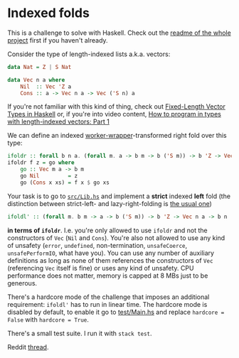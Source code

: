 # Indexed folds

This is a challenge to solve with Haskell. Check out the [readme of the whole project](../README.md) first if you haven't already.

Consider the type of length-indexed lists a.k.a. vectors:

```haskell
data Nat = Z | S Nat

data Vec n a where
    Nil  :: Vec 'Z a
    Cons :: a -> Vec n a -> Vec ('S n) a
```

If you're not familiar with this kind of thing, check out [Fixed-Length Vector Types in Haskell](https://blog.jle.im/entry/fixed-length-vector-types-in-haskell.html) or, if you're into video content, [How to program in types with length-indexed vectors: Part 1](https://www.youtube.com/watch?v=PHS3Q-tRjFQ&t=170s)

We can define an indexed [worker-wrapper](https://wiki.haskell.org/Worker_wrapper)-transformed right fold over this type:

```haskell
ifoldr :: forall b n a. (forall m. a -> b m -> b ('S m)) -> b 'Z -> Vec n a -> b n
ifoldr f z = go where
    go :: Vec m a -> b m
    go Nil         = z
    go (Cons x xs) = f x $ go xs
```

Your task is to go to [`src/Lib.hs`](./src/Lib.hs) and implement a **strict** indexed **left** fold (the distinction between strict-left- and lazy-right-folding is [the usual one](https://en.wikipedia.org/wiki/Fold_(higher-order_function)))

```haskell
ifoldl' :: (forall m. b m -> a -> b ('S m)) -> b 'Z -> Vec n a -> b n
```

 **in terms of `ifoldr`**. I.e. you're only allowed to use `ifoldr` and not the constructors of `Vec` (`Nil` and `Cons`). You're also not allowed to use any kind of unsafety (`error`, `undefined`, non-termination, `unsafeCoerce`, `unsafePerformIO`, what have you). You can use any number of auxiliary definitions as long as none of them references the constructors of `Vec` (referencing `Vec` itself is fine) or uses any kind of unsafety. CPU performance does not matter, memory is capped at 8 MBs just to be generous.

There's a hardcore mode of the challenge that imposes an additional requirement: `ifoldl'` has to run in linear time. The hardcore mode is disabled by default, to enable it go to [test/Main.hs](./test/Main.hs) and replace `hardcore = False` with `hardcore = True`.

There's a small test suite. I run it with `stack test`.

Reddit [thread](https://www.reddit.com/r/haskell/comments/n7ytm5/indexed_folds/).

